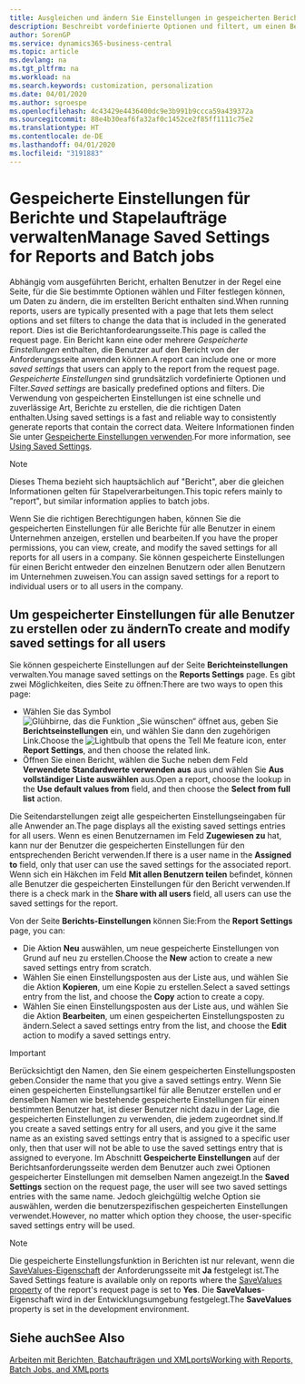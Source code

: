 ```yaml
---
title: Ausgleichen und ändern Sie Einstellungen in gespeicherten Berichten | Microsoft Docs
description: Beschreibt vordefinierte Optionen und filtert, um einen Bericht anzupassen und die richtigen Daten zu generieren.
author: SorenGP
ms.service: dynamics365-business-central
ms.topic: article
ms.devlang: na
ms.tgt_pltfrm: na
ms.workload: na
ms.search.keywords: customization, personalization
ms.date: 04/01/2020
ms.author: sgroespe
ms.openlocfilehash: 4c43429e4436400dc9e3b991b9ccca59a439372a
ms.sourcegitcommit: 88e4b30eaf6fa32af0c1452ce2f85ff1111c75e2
ms.translationtype: HT
ms.contentlocale: de-DE
ms.lasthandoff: 04/01/2020
ms.locfileid: "3191883"
---
```

# <a name="manage-saved-settings-for-reports-and-batch-jobs"></a><span data-ttu-id="55188-103">Gespeicherte Einstellungen für Berichte und Stapelaufträge verwalten</span><span class="sxs-lookup"><span data-stu-id="55188-103">Manage Saved Settings for Reports and Batch jobs</span></span>
<span data-ttu-id="55188-104">Abhängig vom ausgeführten Bericht, erhalten Benutzer in der Regel eine Seite, für die Sie bestimmte Optionen wählen und Filter festlegen können, um Daten zu ändern, die im erstellten Bericht enthalten sind.</span><span class="sxs-lookup"><span data-stu-id="55188-104">When running reports, users are typically presented with a page that lets them select options and set filters to change the data that is included in the generated report.</span></span> <span data-ttu-id="55188-105">Dies ist die Berichtanfordearungsseite.</span><span class="sxs-lookup"><span data-stu-id="55188-105">This page is called the request page.</span></span> <span data-ttu-id="55188-106">Ein Bericht kann eine oder mehrere *Gespeicherte Einstellungen* enthalten, die Benutzer auf den Bericht von der Anforderungsseite anwenden können.</span><span class="sxs-lookup"><span data-stu-id="55188-106">A report can include one or more *saved settings* that users can apply to the report from the request page.</span></span> <span data-ttu-id="55188-107">*Gespeicherte Einstellungen* sind grundsätzlich vordefinierte Optionen und Filter.</span><span class="sxs-lookup"><span data-stu-id="55188-107">*Saved settings* are basically predefined options and filters.</span></span> <span data-ttu-id="55188-108">Die Verwendung von gespeicherten Einstellungen ist eine schnelle und zuverlässige Art, Berichte zu erstellen, die die richtigen Daten enthalten.</span><span class="sxs-lookup"><span data-stu-id="55188-108">Using saved settings is a fast and reliable way to consistently generate reports that contain the correct data.</span></span> <span data-ttu-id="55188-109">Weitere Informationen finden Sie unter [Gespeicherte Einstellungen verwenden](ui-work-report.md#SavedSettings).</span><span class="sxs-lookup"><span data-stu-id="55188-109">For more information, see [Using Saved Settings](ui-work-report.md#SavedSettings).</span></span>

> [!NOTE]
> <span data-ttu-id="55188-110">Dieses Thema bezieht sich hauptsächlich auf "Bericht", aber die gleichen Informationen gelten für Stapelverarbeitungen.</span><span class="sxs-lookup"><span data-stu-id="55188-110">This topic refers mainly to "report", but similar information applies to batch jobs.</span></span>

<span data-ttu-id="55188-111">Wenn Sie die richtigen Berechtigungen haben, können Sie die gespeicherten Einstellungen für alle Berichte für alle Benutzer in einem Unternehmen anzeigen, erstellen und bearbeiten.</span><span class="sxs-lookup"><span data-stu-id="55188-111">If you have the proper permissions, you can view, create, and modify the saved settings for all reports for all users in a company.</span></span> <span data-ttu-id="55188-112">Sie können gespeicherte Einstellungen für einen Bericht entweder den einzelnen Benutzern oder allen Benutzern im Unternehmen zuweisen.</span><span class="sxs-lookup"><span data-stu-id="55188-112">You can assign saved settings for a report to individual users or to all users in the company.</span></span>

<!--
## Apply saved settings to a report
1. Open the report.

   The request page appears.    
2. In the **Saved Settings** section of the page, set the **Name** field  to the saved settings that you want to use.

   The **Saved Settings** section only appears if the report has been run before or if there are existing saved settings entries. The saved settings entry called **Last used options and filters** is always available. These settings are the option and filter values that were used the last time you ran the report.

-->

## <a name="to-create-and-modify-saved-settings-for-all-users"></a><span data-ttu-id="55188-113">Um gespeicherter Einstellungen für alle Benutzer zu erstellen oder zu ändern</span><span class="sxs-lookup"><span data-stu-id="55188-113">To create and modify saved settings for all users</span></span>
<span data-ttu-id="55188-114">Sie können gespeicherte Einstellungen auf der Seite **Berichteinstellungen** verwalten.</span><span class="sxs-lookup"><span data-stu-id="55188-114">You manage saved settings on the **Reports Settings** page.</span></span> <span data-ttu-id="55188-115">Es gibt zwei Möglichkeiten, dies Seite zu öffnen:</span><span class="sxs-lookup"><span data-stu-id="55188-115">There are two ways to open this page:</span></span>
-   <span data-ttu-id="55188-116">Wählen Sie das Symbol ![Glühbirne, das die Funktion „Sie wünschen“ öffnet](media/ui-search/search_small.png "Was möchten Sie tun?") aus, geben Sie **Berichtseinstellungen** ein, und wählen Sie dann den zugehörigen Link.</span><span class="sxs-lookup"><span data-stu-id="55188-116">Choose the ![Lightbulb that opens the Tell Me feature](media/ui-search/search_small.png "Tell me what you want to do") icon, enter **Report Settings**, and then choose the related link.</span></span>
-   <span data-ttu-id="55188-117">Öffnen Sie einen Bericht, wählen die Suche neben dem Feld **Verwendete Standardwerte verwenden aus** aus und wählen Sie **Aus vollständiger Liste auswählen** aus.</span><span class="sxs-lookup"><span data-stu-id="55188-117">Open a report, choose the lookup in the **Use default values from** field, and then choose the **Select from full list** action.</span></span>

<span data-ttu-id="55188-118">Die Seitendarstellungen zeigt alle gespeicherten Einstellungseingaben für alle Anwender an.</span><span class="sxs-lookup"><span data-stu-id="55188-118">The page displays all the existing saved settings entries for all users.</span></span> <span data-ttu-id="55188-119">Wenn es einen Benutzernamen im Feld **Zugewiesen zu** hat, kann nur der Benutzer die gespeicherten Einstellungen für den entsprechenden Bericht verwenden.</span><span class="sxs-lookup"><span data-stu-id="55188-119">If there is a user name in the **Assigned to** field, only that user can use the saved settings for the associated report.</span></span> <span data-ttu-id="55188-120">Wenn sich ein Häkchen im Feld **Mit allen Benutzern teilen** befindet, können alle Benutzer die gespeicherten Einstellungen für den Bericht verwenden.</span><span class="sxs-lookup"><span data-stu-id="55188-120">If there is a check mark in the **Share with all users** field, all users can use the saved settings for the report.</span></span>

<span data-ttu-id="55188-121">Von der Seite **Berichts-Einstellungen** können Sie:</span><span class="sxs-lookup"><span data-stu-id="55188-121">From the **Report Settings** page, you can:</span></span>
-   <span data-ttu-id="55188-122">Die Aktion **Neu** auswählen, um neue gespeicherte Einstellungen von Grund auf neu zu erstellen.</span><span class="sxs-lookup"><span data-stu-id="55188-122">Choose the **New** action to create a new saved settings entry from scratch.</span></span>
-   <span data-ttu-id="55188-123">Wählen Sie einen Einstellungsposten aus der Liste aus, und wählen Sie die Aktion **Kopieren**, um eine Kopie zu erstellen.</span><span class="sxs-lookup"><span data-stu-id="55188-123">Select a saved settings entry from the list, and choose the **Copy** action to create a copy.</span></span>
-   <span data-ttu-id="55188-124">Wählen Sie einen Einstellungsposten aus der Liste aus, und wählen Sie die Aktion **Bearbeiten**, um einen gespeicherten Einstellungsposten zu ändern.</span><span class="sxs-lookup"><span data-stu-id="55188-124">Select a saved settings entry from the list, and choose the **Edit** action to modify a saved settings entry.</span></span>

> [!Important]
> <span data-ttu-id="55188-125">Berücksichtigt den Namen, den Sie einem gespeicherten Einstellungsposten geben.</span><span class="sxs-lookup"><span data-stu-id="55188-125">Consider the name that you give a saved settings entry.</span></span> <span data-ttu-id="55188-126">Wenn Sie einen gespeicherten Einstellungsartikel für alle Benutzer erstellen und er denselben Namen wie bestehende gespeicherte Einstellungen für einen bestimmten Benutzer hat, ist dieser Benutzer nicht dazu in der Lage, die gespeicherten Einstellungen zu verwenden, die jedem zugeordnet sind.</span><span class="sxs-lookup"><span data-stu-id="55188-126">If you create a saved settings entry for all users, and you give it the same name as an existing saved settings entry that is assigned to a specific user only, then that user will not be able to use the saved settings entry that is assigned to everyone.</span></span>  <span data-ttu-id="55188-127">Im Abschnitt **Gespeicherte Einstellungen** auf der Berichtsanforderungsseite werden dem Benutzer auch zwei Optionen gespeicherter Einstellungen mit demselben Namen angezeigt.</span><span class="sxs-lookup"><span data-stu-id="55188-127">In the **Saved Settings** section on the request page, the user will see two saved settings entries with the same name.</span></span> <span data-ttu-id="55188-128">Jedoch gleichgültig welche Option sie auswählen, werden die benutzerspezifischen gespeicherten Einstellungen verwendet.</span><span class="sxs-lookup"><span data-stu-id="55188-128">However, no matter which option they choose, the user-specific saved settings entry will be used.</span></span>

> [!NOTE]
> <span data-ttu-id="55188-129">Die gespeicherte Einstellungsfunktion in Berichten ist nur relevant, wenn die [SaveValues-Eigenschaft](/dynamics365/business-central/dev-itpro/developer/properties/devenv-savevalues-property) der Anforderungsseite mit **Ja** festgelegt ist.</span><span class="sxs-lookup"><span data-stu-id="55188-129">The Saved Settings feature is available only on reports where the [SaveValues property](/dynamics365/business-central/dev-itpro/developer/properties/devenv-savevalues-property) of the report's request page is set to **Yes**.</span></span> <span data-ttu-id="55188-130">Die **SaveValues**-Eigenschaft wird in der Entwicklungsumgebung festgelegt.</span><span class="sxs-lookup"><span data-stu-id="55188-130">The **SaveValues** property is set in the development environment.</span></span>  

## <a name="see-also"></a><span data-ttu-id="55188-131">Siehe auch</span><span class="sxs-lookup"><span data-stu-id="55188-131">See Also</span></span>
[<span data-ttu-id="55188-132">Arbeiten mit Berichten, Batchaufträgen und XMLports</span><span class="sxs-lookup"><span data-stu-id="55188-132">Working with Reports, Batch Jobs, and XMLports</span></span>](ui-work-report.md)  
